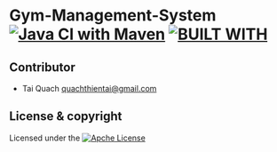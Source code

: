# Gym-Management-System [![Java CI with Maven](https://github.com/quachthientai/Gym-Management-System/actions/workflows/maven.yml/badge.svg)](https://github.com/quachthientai/Gym-Management-System/actions/workflows/maven.yml) [![BUILT WITH](https://img.shields.io/badge/BUILT%20WITH-Netbeans-blue)](https://netbeans.apache.org/)
## Contributor
- Tai Quach <quachthientai@gmail.com>
## License & copyright
Licensed under the [![Apche License](https://img.shields.io/github/license/quachthientai/gym-management-system?style=plastic)](LICENSE)
